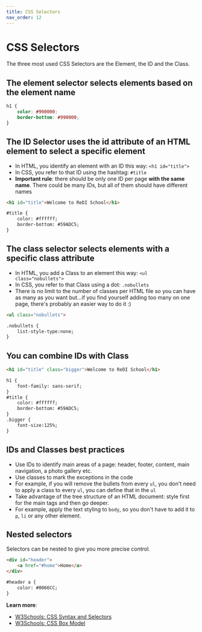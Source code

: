 ```yaml
---
title: CSS Selectors
nav_order: 12
---
```


# CSS Selectors

The three most used CSS Selectors are the Element, the ID and the Class.

## The element selector selects elements based on the element name

```css
h1 {
    color: #990000;
    border-bottom: #990000;
}
```

## The ID Selector uses the id attribute of an HTML element to select a specific element

- In HTML, you identify an element with an ID this way: `<h1 id="title">`
- In CSS, you refer to that ID using the hashtag: `#title`
- **Important rule**: there should be only one ID per page **with the same name**. There could be many IDs, but all of
them should have different names

```html
<h1 id="title">Welcome to ReDI School</h1>

#title {
    color: #ffffff;
    border-bottom: #59ADC5;
}
```

## The class selector selects elements with a specific class attribute

- In HTML, you add a Class to an element this way: `<ul class="nobullets">`
- In CSS, you refer to that Class using a dot: `.nobullets`
- There is no limit to the number of classes per HTML file so you can have as many as you want but...if you find
yourself adding too many on one page, there's probably an easier way to do it :)

```html
<ul class="nobullets">

.nobullets {
    list-style-type:none;
}
```

## You can combine IDs with Class

```html
<h1 id="title" class="bigger">Welcome to ReDI School</h1>

h1 {
    font-family: sans-serif;
}
#title {
    color: #ffffff;
    border-bottom: #59ADC5;
}
.bigger {
    font-size:125%;
}
```

## IDs and Classes best practices

- Use IDs to identify main areas of a page: header, footer, content, main navigation, a photo gallery etc.
- Use classes to mark the exceptions in the code
 - For example, if you will remove the bullets from every `ul`, you don't need to apply a class to every `ul`, you can
 define that in the `ul`
- Take advantage of the tree structure of an HTML document: style first for the main tags and then go deeper.
 - For example, apply the text styling to `body`, so you don't have to add it to `p`, `li` or any other element.

## Nested selectors

Selectors can be nested to give you more precise control.

```html
<div id="header">
    <a href="#home">Home</a>
</div>

#header a {
    color: #0066CC;
}
```

**Learn more**:

- [W3Schools: CSS Syntax and Selectors](https://www.w3schools.com/css/css_syntax.asp)
- [W3Schools: CSS Box Model](https://www.w3schools.com/css/css_boxmodel.asp)
